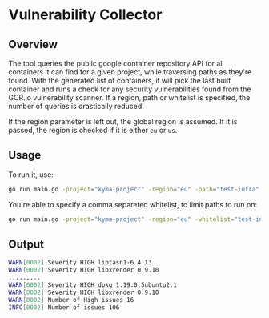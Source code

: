 # Vulnerability Collector

## Overview
The tool queries the public google container repository API for all containers it can find for a given project, while traversing paths as they're found. With the generated list of containers, it will pick the last built container and runs a check for any security vulnerabilities found from the GCR.io vulnerability scanner. If a region, path or whitelist is specified, the number of queries is drastically reduced.

If the region parameter is left out, the global region is assumed. If it is passed, the region is checked if it is either `eu` or `us`.

## Usage

To run it, use:

```bash
go run main.go -project="kyma-project" -region="eu" -path="test-infra"
```

You're able to specify a comma separeted whitelist, to limit paths to run on:
```bash
go run main.go -project="kyma-project" -region="eu" -whitelist="test-infra,pr"
```

## Output
```bash
WARN[0002] Severity HIGH libtasn1-6 4.13
WARN[0002] Severity HIGH libxrender 0.9.10
.........
WARN[0002] Severity HIGH dpkg 1.19.0.5ubuntu2.1
WARN[0002] Severity HIGH libxrender 0.9.10
WARN[0002] Number of High issues 16
INFO[0002] Number of issues 106
```